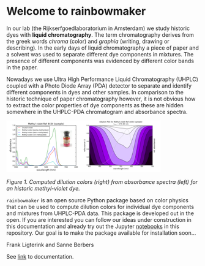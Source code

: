 Welcome to rainbowmaker
================

<!-- WARNING: THIS FILE WAS AUTOGENERATED! DO NOT EDIT! -->

In our lab (the Rijkserfgoedlaboratorium in Amsterdam) we study historic
dyes with **liquid chromatography**. The term chromatography derives
from the greek words *chroma* (color) and *graphia* (writing, drawing or
describing). In the early days of liquid chromatography a piece of paper
and a solvent was used to separate different dye components in mixtures.
The presence of different components was evidenced by different color
bands in the paper.

Nowadays we use Ultra High Performance Liquid Chromatography (UHPLC)
coupled with a Photo Diode Array (PDA) detector to separate and identify
different components in dyes and other samples. In comparison to the
historic technique of paper chromatography however, it is not obvious
how to extract the color properties of dye components as these are
hidden somewhere in the UHPLC-PDA chromatogram and absorbance spectra.

<img width=80% src="https://github.com/fligt/rainbowmaker/raw/master/notebooks/images/from-absorbances-to-colors.png">

*Figure 1. Computed dilution colors (right) from absorbance spectra
(left) for an historic methyl-violet dye.*

`rainbowmaker` is an open source Python package based on color physics
that can be used to compute dilution colors for individual dye
components and mixtures from UHPLC-PDA data. This package is developed
out in the open. If you are interested you can follow our ideas under
construction in this documentation and already try out the Jupyter
[notebooks](https://github.com/fligt/rainbowmaker/tree/master/notebooks)
in this repository. Our goal is to make the package available for
installation soon…

Frank Ligterink and Sanne Berbers

See [link](https://fligt.github.io/rainbowmaker/) to documentation.
